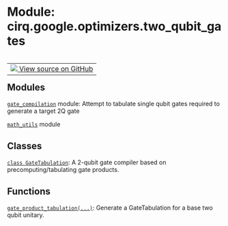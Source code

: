 <div itemscope itemtype="http://developers.google.com/ReferenceObject">
<meta itemprop="name" content="cirq.google.optimizers.two_qubit_gates" />
<meta itemprop="path" content="Stable" />
</div>

# Module: cirq.google.optimizers.two_qubit_gates

<!-- Insert buttons and diff -->

<table class="tfo-notebook-buttons tfo-api" align="left">

<td>
  <a target="_blank" href="https://github.com/quantumlib/cirq/tree/master/cirq/google/optimizers/two_qubit_gates/__init__.py">
    <img src="https://www.tensorflow.org/images/GitHub-Mark-32px.png" />
    View source on GitHub
  </a>
</td>
</table>







## Modules

[`gate_compilation`](../../../cirq/google/optimizers/two_qubit_gates/gate_compilation.md) module: Attempt to tabulate single qubit gates required to generate a target 2Q gate

[`math_utils`](../../../cirq/google/optimizers/two_qubit_gates/math_utils.md) module

## Classes

[`class GateTabulation`](../../../cirq/google/GateTabulation.md): A 2-qubit gate compiler based on precomputing/tabulating gate products.

## Functions

[`gate_product_tabulation(...)`](../../../cirq/google/optimizers/gate_product_tabulation.md): Generate a GateTabulation for a base two qubit unitary.

